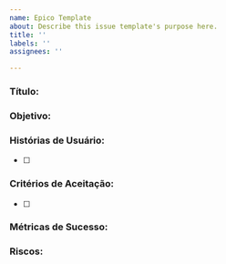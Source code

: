 ```yaml
---
name: Epico Template
about: Describe this issue template's purpose here.
title: ''
labels: ''
assignees: ''

---
```


### Título: 

### Objetivo:  

### Histórias de Usuário:
- [ ]

### Critérios de Aceitação:
- [ ]

### Métricas de Sucesso:

### Riscos:
